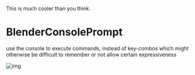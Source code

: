 This is much cooler than you think.

# BlenderConsolePrompt
use the console to execute commands, instead of key-combos which might otherwise be difficult to remember or not allow certain expressiveness

![img](https://cloud.githubusercontent.com/assets/619340/5883599/368909cc-a354-11e4-9a8e-f442ebb8621e.gif)
